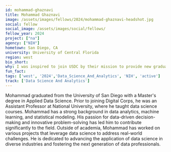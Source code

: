 ```yaml
---
id: mohammad-ghaznavi
title: Mohammad Ghaznavi
image: /assets/images/fellows/2024/mohammad-ghaznavi-headshot.jpg
social: fellow
social_image: /assets/images/social/fellows/
fellow_year: 2024
project: ["na"]
agency: ["NIH"]
hometown: San Diego, CA
university: University of Central Florida
region: west
bio_short: 
why: I was inspired to join USDC by their mission to provide new graduates with valuable job opportunities. USDC's commitment to empowering emerging professionals aligns with my passion for fostering the next generation of data scientists.
fun_fact: 
tags: ['west', '2024','Data_Science_And_Analytics', 'NIH', 'active']
track: ['Data Science And Analytics']
---
```


Mohammad graduated from the University of San Diego with a Master's degree in Applied Data Science. Prior to joining Digital Corps, he was an Assistant Professor at National University, where he taught data science courses. Mohammad has a strong background in data analytics, machine learning, and statistical modeling. His passion for data-driven decision-making and innovative problem-solving has led him to contribute significantly to the field. Outside of academia, Mohammad has worked on various projects that leverage data science to address real-world challenges. He is dedicated to advancing the application of data science in diverse industries and fostering the next generation of data professionals.